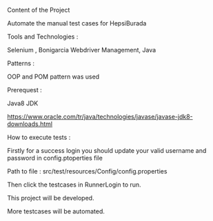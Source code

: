 Content of the Project

Automate the manual test cases for HepsiBurada

Tools and Technologies :

Selenium , Bonigarcia Webdriver Management, Java

Patterns :

OOP and POM pattern was used

Prerequest :

Java8 JDK

https://www.oracle.com/tr/java/technologies/javase/javase-jdk8-downloads.html


How to execute tests :

Firstly for a success login you should update your valid username and password  in config.ptoperties file

Path to file  : src/test/resources/Config/config.properties

Then click the testcases in RunnerLogin to run.

This project will be developed. 

More testcases will be automated.





